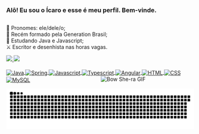 ### Alô! Eu sou o Ícaro e esse é meu perfil. Bem-vinde.

##

🎡 Pronomes: ele/dele/o;
<br>
🚀 Recém formado pela Generation Brasil;
<br>
📓 Estudando Java e Javascript;
<br>
⚔ Escritor e desenhista nas horas vagas.

<div>
  <a href="https://github.com/icarogarcez">
  <img height="180em" src="https://github-readme-stats.vercel.app/api?username=icarogarcez&show_icons=true&theme=great-gatsby&include_all_commits=true&count_private=true"/>
  <img height="180em" src="https://github-readme-stats.vercel.app/api/top-langs/?username=icarogarcez&layout=compact&langs_count=7&theme=great-gatsby"/>
</div>
  
  <div style="display: inline_block"><br>
  <img align="center" alt="Java" src="https://img.shields.io/badge/Java-ED8B00?style=for-the-badge&logo=java&logoColor=white">
  <img align="center" alt="Spring" src="https://img.shields.io/badge/Spring-6DB33F?style=for-the-badge&logo=spring&logoColor=white">
  <img align="center" alt="Javascript" src="https://img.shields.io/badge/JavaScript-F7DF1E?style=for-the-badge&logo=javascript&logoColor=black">
  <img align="center" alt="Typescript" src="https://img.shields.io/badge/TypeScript-007ACC?style=for-the-badge&logo=typescript&logoColor=white">
  <img align="center" alt="Angular" src="https://img.shields.io/badge/Angular-DD0031?style=for-the-badge&logo=angular&logoColor=white">
  <img align="center" alt="HTML" src="https://img.shields.io/badge/HTML5-E34F26?style=for-the-badge&logo=html5&logoColor=white">
  <img align="center" alt="CSS" src="https://img.shields.io/badge/CSS3-1572B6?style=for-the-badge&logo=css3&logoColor=white">
  <img align="center" alt="MySQL" src="https://img.shields.io/badge/MySQL-00000F?style=for-the-badge&logo=mysql&logoColor=white">
  <img align="right" width= "250px" alt="Bow She-ra GIF" src="https://media3.giphy.com/media/j4pkNYz9KBVLYwwbog/giphy.gif?cid=790b7611a459fdeb505cdf151224009619597109adc7e1d1&rid=giphy.gif&ct=s">
    
 ![Snake animation](https://github.com/icarogarcez/icarogarcez/blob/output/github-contribution-grid-snake.svg)
</div>
  
  ##

